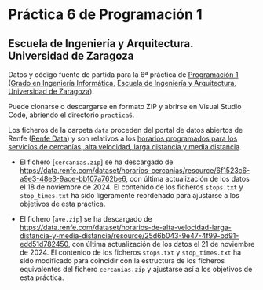 # Práctica 6 de Programación 1

## Escuela de Ingeniería y Arquitectura. Universidad de Zaragoza

Datos y código fuente de partida para la 6ª práctica de [Programación 1](https://github.com/prog1-eina) ([Grado en Ingeniería Informática](https://webdiis.unizar.es/~silarri/coordinadorGrado/), [Escuela de Ingeniería y Arquitectura](https://eina.unizar.es/), [Universidad de Zaragoza](https://www.unizar.es/)).

Puede clonarse o descargarse en formato ZIP y abrirse en Visual Studio Code, abriendo el directorio ``practica6``.

Los ficheros de la carpeta ``data`` proceden del portal de datos abiertos de Renfe ([Renfe Data](https://data.renfe.com/)) y son relativos a los [horarios programados para los servicios de cercanías, alta velocidad, larga distancia y media distancia](https://data.renfe.com/dataset?q=horarios&sort=score+desc%2C+metadata_modified+desc).

* El fichero [`cercanias.zip`] se ha descargado de https://data.renfe.com/dataset/horarios-cercanias/resource/6f1523c6-a9e3-48e3-9ace-bb107a762be6, con última actualización de los datos el 18 de noviembre de 2024. El contenido de los ficheros ``stops.txt`` y ``stop_times.txt`` ha sido ligeramente reordenado para ajustarse a los objetivos de esta práctica.

* El fichero [`ave.zip`] se ha descargado de https://data.renfe.com/dataset/horarios-de-alta-velocidad-larga-distancia-y-media-distancia/resource/25d6b043-9e47-4f99-bd91-edd51d782450, con última actualización de los datos el 21 de noviembre de 2024. El contenido de los ficheros ``stops.txt`` y ``stop_times.txt`` ha sido modificado para coincidir con la estructura de los ficheros equivalentes del fichero ``cercanias.zip`` y ajustarse así a los objetivos de esta práctica.
